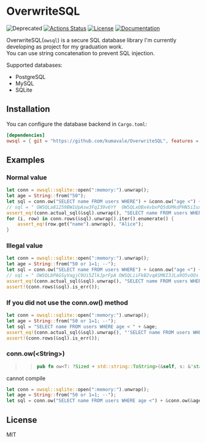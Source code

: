 # OverwriteSQL

![Deprecated](https://img.shields.io/badge/Deprecated-critical.svg?style=flat)
[![Actions Status](https://github.com/kumavale/OverwriteSQL/workflows/CI/badge.svg)](https://github.com/kumavale/OverwriteSQL/actions)
[![License](https://img.shields.io/badge/license-MIT-blue.svg?style=flat)](LICENSE)
[![Documentation](https://img.shields.io/badge/docs-0.1.0-5378aa.svg?style=flat)](https://kumavale.github.io/OverwriteSQL/owsql/index.html)
  

OverwriteSQL(`owsql`) is a secure SQL database library I'm currently developing as project for my graduation work.  
You can use string concatenation to prevent SQL injection.  

Supported databases:
- PostgreSQL
- MySQL
- SQLite

## Installation

You can configure the database backend in `Cargo.toml`:

```toml
[dependencies]
owsql = { git = "https://github.com/kumavale/OverwriteSQL", features = ["<postgres|mysql|sqlite>"] }
```

## Examples

### Normal value

```rust
let conn = owsql::sqlite::open(":memory:").unwrap();
let age = String::from("50");
let sql = conn.ow("SELECT name FROM users WHERE") + &conn.ow("age <") + &age;
// sql = " OWSQLa81259BW1UpAsw3FqI39v6YY  OWSQLxOBx4vbxPQ5dUMkdPHN5iIux 50"
assert_eq!(conn.actual_sql(&sql).unwrap(), "SELECT name FROM users WHERE age < '50' ");
for (i, row) in conn.rows(&sql).unwrap().iter().enumerate() {
    assert_eq!(row.get("name").unwrap(), "Alice");
}
```

### Illegal value

```rust
let conn = owsql::sqlite::open(":memory:").unwrap();
let age = String::from("50 or 1=1; --");
let sql = conn.ow("SELECT name FROM users WHERE") + &conn.ow("age <") + &age;
// sql = " OWSQLbPAGSyVagjC9Ui5ZlkJprFpA OWSQLiiFkB2vqASM8I3JLa9O5vOOs 50 or 1=1; --"
assert_eq!(conn.actual_sql(&sql).unwrap(), "SELECT name FROM users WHERE age < '50 or 1=1; --' ");
assert!(conn.rows(&sql).is_err());
```

### If you did not use the conn.ow() method

```rust
let conn = owsql::sqlite::open(":memory:").unwrap();
let age = String::from("50 or 1=1; --");
let sql = "SELECT name FROM users WHERE age < " + &age;
assert_eq!(conn.actual_sql(&sql).unwrap(), "'SELECT name FROM users WHERE age < 50 or 1=1; --' ");
assert!(conn.rows(&sql).is_err());
```

### conn.ow(\<String\>)

>> ```rust
>> pub fn ow<T: ?Sized + std::string::ToString>(&self, s: &'static T) -> String;
>> ```

cannot compile

```rust
let conn = owsql::sqlite::open(":memory:").unwrap();
let age = String::from("50 or 1=1; --");
let sql = conn.ow("SELECT name FROM users WHERE age <") + &conn.ow(&age);  // error
```

## License

MIT


